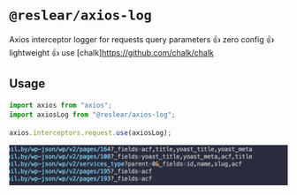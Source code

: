 # `@reslear/axios-log`

Axios interceptor logger for requests query parameters
👍 zero config
👍 lightweight
👍 use [chalk]https://github.com/chalk/chalk

## Usage

```ts
import axios from "axios";
import axiosLog from "@reslear/axios-log";

axios.interceptors.request.use(axiosLog);
```

![](media/thumb.png)
